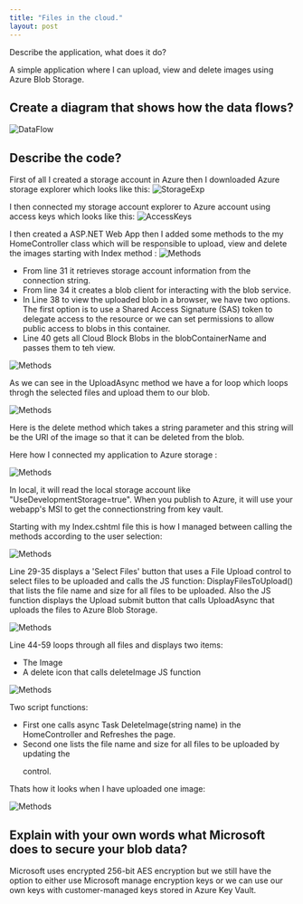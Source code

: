 ```yaml
---
title: "Files in the cloud."
layout: post
---
```

Describe the application, what does it do?

A simple application where I can upload, view and delete images using Azure Blob Storage.







## Create a diagram that shows how the data flows?
![DataFlow](https://github.com/ItsAnass/ItsAnass.github.io/blob/main/assets/Images/Untitled%20Diagram.png?raw=true)

## Describe the code?
First of all I created a storage account in Azure then I downloaded Azure storage explorer which looks like this:
![StorageExp](https://github.com/ItsAnass/ItsAnass.github.io/blob/main/assets/Images/Blobs/Storage%20Exp%202021-10-01%20134825.png?raw=true)

I then connected my storage account explorer to Azure account using access keys which looks like this:
![AccessKeys](https://github.com/ItsAnass/ItsAnass.github.io/blob/main/assets/Images/Blobs/Connection%20string%202021-10-01%20135316.png?raw=true)

I then created a ASP.NET Web App then I added some methods to the my HomeController class which will be responsible to upload, view and delete the images starting with Index method :
![Methods](https://github.com/ItsAnass/ItsAnass.github.io/blob/main/assets/Images/Blobs/Index%202021-10-01%20142210.png?raw=true)

* From line 31 it retrieves storage account information from the connection string.
* From line 34 it creates a blob client for interacting with the blob service.
* In Line 38 to view the uploaded blob in a browser, we have two options. The first option is to use a Shared Access Signature (SAS) token to delegate access to the resource or we can set permissions to allow public access to blobs in this container.
* Line 40 gets all Cloud Block Blobs in the blobContainerName and passes them to teh view.

![Methods](https://github.com/ItsAnass/ItsAnass.github.io/blob/main/assets/Images/Blobs/Uploadmethod2021-10-01%20144309.png?raw=true)

As we can see in the UploadAsync method we have a for loop which loops throgh the selected files and upload them to our blob.

![Methods](https://github.com/ItsAnass/ItsAnass.github.io/blob/main/assets/Images/Blobs/Delete%202021-10-01%20144513.png?raw=true)

Here is the delete method which takes a string parameter and this string will be the URI of the image so that it can be deleted from the blob. 

Here how I connected my application to Azure storage :

![Methods](https://github.com/ItsAnass/ItsAnass.github.io/blob/main/assets/Images/Blobs/Screenshdddot%202021-10-01%20150838.png?raw=true)

In local, it will read the local storage account like "UseDevelopmentStorage=true".
When you publish to Azure, it will use your webapp's MSI to get the connectionstring from key vault.

Starting with my Index.cshtml file this is how I managed between calling the methods according to the user selection:

![Methods](https://github.com/ItsAnass/ItsAnass.github.io/blob/main/assets/Images/Blobs/Screenshot%202021-10-01%20150807.png?raw=true)

Line 29-35 displays a 'Select Files' button that uses a File Upload control to select files to be uploaded and
calls the JS function: DisplayFilesToUpload() that lists the file name and size for all files to be uploaded.
Also the JS function displays the Upload submit button that calls UploadAsync that uploads the files to Azure Blob Storage.

![Methods](https://github.com/ItsAnass/ItsAnass.github.io/blob/main/assets/Images/Blobs/Screenshot%202021-10-01%20150838.png?raw=true)

Line 44-59 loops through all files and displays two items:
* The Image 
* A delete icon that calls deleteImage JS function

![Methods](https://github.com/ItsAnass/ItsAnass.github.io/blob/main/assets/Images/Blobs/Screenshot%202021-10-01%20150907dd.png?raw=true)

Two script functions:
* First one calls async Task<ActionResult> DeleteImage(string name) in the HomeController and Refreshes the page.
* Second one lists the file name and size for all files to be uploaded by updating the <p id="FilesToUpload"></p> control.

Thats how it looks when I have uploaded one image:
  
![Methods](https://github.com/ItsAnass/ItsAnass.github.io/blob/main/assets/Images/Blobs/Screenshot%202021-10-01%20154212.png?raw=true)
  
  
  

  
  
## Explain with your own words what Microsoft does to secure your blob data?
  
Microsoft uses encrypted 256-bit AES encryption but we still have the option to either use Microsoft manage encryption keys or we can use our own keys with customer-managed keys stored in Azure Key Vault.
  










